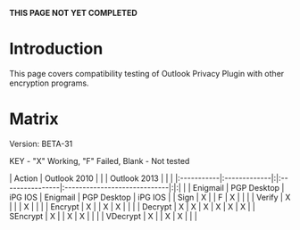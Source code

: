 **THIS PAGE NOT YET COMPLETED**

# Introduction #

This page covers compatibility testing of Outlook Privacy Plugin with other encryption programs.


# Matrix #

Version: BETA-31

KEY - "X" Working, "F" Failed, Blank - Not tested

| Action     | Outlook 2010 | |                 | Outlook 2013                 | | |
|:-----------|:-------------|:|:----------------|:-----------------------------|:|:|
|            | Enigmail     | PGP Desktop | iPG IOS         | Enigmail                     | PGP Desktop | iPG IOS |
| Sign       | X            |             |  F              | X                            |             |   |
| Verify     | X            |             |                 | X                            |             |   |
| Encrypt    | X            |             |  X              | X                            |             |   |
| Decrypt    | X            |  X          |  X              | X                            |  X          | X |
| SEncrypt   | X            |             |  X              | X                            |             |   |
| VDecrypt   | X            |             |  X              | X                            |             |   |